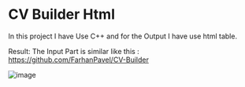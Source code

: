 
# CV Builder Html

In this project I have Use C++ and for the Output I have use html table.

Result:
The Input Part is similar like this :
https://github.com/FarhanPavel/CV-Builder

![image](https://user-images.githubusercontent.com/107743709/235660188-66e02f30-b8f0-46ba-aa06-6bb580d44509.png)

